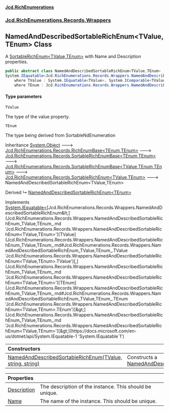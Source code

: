 #### [Jcd.RichEnumerations](index.md 'index')
### [Jcd.RichEnumerations.Records.Wrappers](Jcd.RichEnumerations.Records.Wrappers.md 'Jcd.RichEnumerations.Records.Wrappers')

## NamedAndDescribedSortableRichEnum<TValue,TEnum> Class

A [SortableRichEnum&lt;TValue,TEnum&gt;](Jcd.RichEnumerations.Records.SortableRichEnum_TValue,TEnum_.md 'Jcd.RichEnumerations.Records.SortableRichEnum<TValue,TEnum>')  with Name and Description properties.

```csharp
public abstract class NamedAndDescribedSortableRichEnum<TValue,TEnum> : Jcd.RichEnumerations.Records.SortableRichEnum<TValue, TEnum>,
System.IEquatable<Jcd.RichEnumerations.Records.Wrappers.NamedAndDescribedSortableRichEnum<TValue, TEnum>>
    where TValue : System.IEquatable<TValue>, System.IComparable<TValue>
    where TEnum : Jcd.RichEnumerations.Records.Wrappers.NamedAndDescribedSortableRichEnum<TValue, TEnum>, System.IComparable<TEnum>, Jcd.RichEnumerations.ISortableRichEnumValueProvider<TValue>
```
#### Type parameters

<a name='Jcd.RichEnumerations.Records.Wrappers.NamedAndDescribedSortableRichEnum_TValue,TEnum_.TValue'></a>

`TValue`

The type of the value property.

<a name='Jcd.RichEnumerations.Records.Wrappers.NamedAndDescribedSortableRichEnum_TValue,TEnum_.TEnum'></a>

`TEnum`

The type being derived from SortableNdEnumeration

Inheritance [System.Object](https://docs.microsoft.com/en-us/dotnet/api/System.Object 'System.Object') &#129106; [Jcd.RichEnumerations.Records.RichEnumBase&lt;](Jcd.RichEnumerations.Records.RichEnumBase_TEnumeration,TEnumeratedItem_.md 'Jcd.RichEnumerations.Records.RichEnumBase<TEnumeration,TEnumeratedItem>')[TEnum](Jcd.RichEnumerations.Records.Wrappers.NamedAndDescribedSortableRichEnum_TValue,TEnum_.md#Jcd.RichEnumerations.Records.Wrappers.NamedAndDescribedSortableRichEnum_TValue,TEnum_.TEnum 'Jcd.RichEnumerations.Records.Wrappers.NamedAndDescribedSortableRichEnum<TValue,TEnum>.TEnum')[,](Jcd.RichEnumerations.Records.RichEnumBase_TEnumeration,TEnumeratedItem_.md 'Jcd.RichEnumerations.Records.RichEnumBase<TEnumeration,TEnumeratedItem>')[TEnum](Jcd.RichEnumerations.Records.Wrappers.NamedAndDescribedSortableRichEnum_TValue,TEnum_.md#Jcd.RichEnumerations.Records.Wrappers.NamedAndDescribedSortableRichEnum_TValue,TEnum_.TEnum 'Jcd.RichEnumerations.Records.Wrappers.NamedAndDescribedSortableRichEnum<TValue,TEnum>.TEnum')[&gt;](Jcd.RichEnumerations.Records.RichEnumBase_TEnumeration,TEnumeratedItem_.md 'Jcd.RichEnumerations.Records.RichEnumBase<TEnumeration,TEnumeratedItem>') &#129106; [Jcd.RichEnumerations.Records.SortableRichEnumBase&lt;](Jcd.RichEnumerations.Records.SortableRichEnumBase_TEnumeration,TEnumeratedItem_.md 'Jcd.RichEnumerations.Records.SortableRichEnumBase<TEnumeration,TEnumeratedItem>')[TEnum](Jcd.RichEnumerations.Records.Wrappers.NamedAndDescribedSortableRichEnum_TValue,TEnum_.md#Jcd.RichEnumerations.Records.Wrappers.NamedAndDescribedSortableRichEnum_TValue,TEnum_.TEnum 'Jcd.RichEnumerations.Records.Wrappers.NamedAndDescribedSortableRichEnum<TValue,TEnum>.TEnum')[,](Jcd.RichEnumerations.Records.SortableRichEnumBase_TEnumeration,TEnumeratedItem_.md 'Jcd.RichEnumerations.Records.SortableRichEnumBase<TEnumeration,TEnumeratedItem>')[TEnum](Jcd.RichEnumerations.Records.Wrappers.NamedAndDescribedSortableRichEnum_TValue,TEnum_.md#Jcd.RichEnumerations.Records.Wrappers.NamedAndDescribedSortableRichEnum_TValue,TEnum_.TEnum 'Jcd.RichEnumerations.Records.Wrappers.NamedAndDescribedSortableRichEnum<TValue,TEnum>.TEnum')[&gt;](Jcd.RichEnumerations.Records.SortableRichEnumBase_TEnumeration,TEnumeratedItem_.md 'Jcd.RichEnumerations.Records.SortableRichEnumBase<TEnumeration,TEnumeratedItem>') &#129106; [Jcd.RichEnumerations.Records.SortableRichEnumBase&lt;](Jcd.RichEnumerations.Records.SortableRichEnumBase_TValue,TEnumeration,TEnumeratedItem_.md 'Jcd.RichEnumerations.Records.SortableRichEnumBase<TValue,TEnumeration,TEnumeratedItem>')[TValue](Jcd.RichEnumerations.Records.Wrappers.NamedAndDescribedSortableRichEnum_TValue,TEnum_.md#Jcd.RichEnumerations.Records.Wrappers.NamedAndDescribedSortableRichEnum_TValue,TEnum_.TValue 'Jcd.RichEnumerations.Records.Wrappers.NamedAndDescribedSortableRichEnum<TValue,TEnum>.TValue')[,](Jcd.RichEnumerations.Records.SortableRichEnumBase_TValue,TEnumeration,TEnumeratedItem_.md 'Jcd.RichEnumerations.Records.SortableRichEnumBase<TValue,TEnumeration,TEnumeratedItem>')[TEnum](Jcd.RichEnumerations.Records.Wrappers.NamedAndDescribedSortableRichEnum_TValue,TEnum_.md#Jcd.RichEnumerations.Records.Wrappers.NamedAndDescribedSortableRichEnum_TValue,TEnum_.TEnum 'Jcd.RichEnumerations.Records.Wrappers.NamedAndDescribedSortableRichEnum<TValue,TEnum>.TEnum')[,](Jcd.RichEnumerations.Records.SortableRichEnumBase_TValue,TEnumeration,TEnumeratedItem_.md 'Jcd.RichEnumerations.Records.SortableRichEnumBase<TValue,TEnumeration,TEnumeratedItem>')[TEnum](Jcd.RichEnumerations.Records.Wrappers.NamedAndDescribedSortableRichEnum_TValue,TEnum_.md#Jcd.RichEnumerations.Records.Wrappers.NamedAndDescribedSortableRichEnum_TValue,TEnum_.TEnum 'Jcd.RichEnumerations.Records.Wrappers.NamedAndDescribedSortableRichEnum<TValue,TEnum>.TEnum')[&gt;](Jcd.RichEnumerations.Records.SortableRichEnumBase_TValue,TEnumeration,TEnumeratedItem_.md 'Jcd.RichEnumerations.Records.SortableRichEnumBase<TValue,TEnumeration,TEnumeratedItem>') &#129106; [Jcd.RichEnumerations.Records.SortableRichEnum&lt;](Jcd.RichEnumerations.Records.SortableRichEnum_TValue,TEnum_.md 'Jcd.RichEnumerations.Records.SortableRichEnum<TValue,TEnum>')[TValue](Jcd.RichEnumerations.Records.Wrappers.NamedAndDescribedSortableRichEnum_TValue,TEnum_.md#Jcd.RichEnumerations.Records.Wrappers.NamedAndDescribedSortableRichEnum_TValue,TEnum_.TValue 'Jcd.RichEnumerations.Records.Wrappers.NamedAndDescribedSortableRichEnum<TValue,TEnum>.TValue')[,](Jcd.RichEnumerations.Records.SortableRichEnum_TValue,TEnum_.md 'Jcd.RichEnumerations.Records.SortableRichEnum<TValue,TEnum>')[TEnum](Jcd.RichEnumerations.Records.Wrappers.NamedAndDescribedSortableRichEnum_TValue,TEnum_.md#Jcd.RichEnumerations.Records.Wrappers.NamedAndDescribedSortableRichEnum_TValue,TEnum_.TEnum 'Jcd.RichEnumerations.Records.Wrappers.NamedAndDescribedSortableRichEnum<TValue,TEnum>.TEnum')[&gt;](Jcd.RichEnumerations.Records.SortableRichEnum_TValue,TEnum_.md 'Jcd.RichEnumerations.Records.SortableRichEnum<TValue,TEnum>') &#129106; NamedAndDescribedSortableRichEnum<TValue,TEnum>

Derived
&#8627; [NamedAndDescribedSortableRichEnum&lt;TEnum&gt;](Jcd.RichEnumerations.Records.Wrappers.NamedAndDescribedSortableRichEnum_TEnum_.md 'Jcd.RichEnumerations.Records.Wrappers.NamedAndDescribedSortableRichEnum<TEnum>')

Implements [System.IEquatable&lt;](https://docs.microsoft.com/en-us/dotnet/api/System.IEquatable-1 'System.IEquatable`1')[Jcd.RichEnumerations.Records.Wrappers.NamedAndDescribedSortableRichEnum&lt;](Jcd.RichEnumerations.Records.Wrappers.NamedAndDescribedSortableRichEnum_TValue,TEnum_.md 'Jcd.RichEnumerations.Records.Wrappers.NamedAndDescribedSortableRichEnum<TValue,TEnum>')[TValue](Jcd.RichEnumerations.Records.Wrappers.NamedAndDescribedSortableRichEnum_TValue,TEnum_.md#Jcd.RichEnumerations.Records.Wrappers.NamedAndDescribedSortableRichEnum_TValue,TEnum_.TValue 'Jcd.RichEnumerations.Records.Wrappers.NamedAndDescribedSortableRichEnum<TValue,TEnum>.TValue')[,](Jcd.RichEnumerations.Records.Wrappers.NamedAndDescribedSortableRichEnum_TValue,TEnum_.md 'Jcd.RichEnumerations.Records.Wrappers.NamedAndDescribedSortableRichEnum<TValue,TEnum>')[TEnum](Jcd.RichEnumerations.Records.Wrappers.NamedAndDescribedSortableRichEnum_TValue,TEnum_.md#Jcd.RichEnumerations.Records.Wrappers.NamedAndDescribedSortableRichEnum_TValue,TEnum_.TEnum 'Jcd.RichEnumerations.Records.Wrappers.NamedAndDescribedSortableRichEnum<TValue,TEnum>.TEnum')[&gt;](Jcd.RichEnumerations.Records.Wrappers.NamedAndDescribedSortableRichEnum_TValue,TEnum_.md 'Jcd.RichEnumerations.Records.Wrappers.NamedAndDescribedSortableRichEnum<TValue,TEnum>')[&gt;](https://docs.microsoft.com/en-us/dotnet/api/System.IEquatable-1 'System.IEquatable`1')

| Constructors | |
| :--- | :--- |
| [NamedAndDescribedSortableRichEnum(TValue, string, string)](Jcd.RichEnumerations.Records.Wrappers.NamedAndDescribedSortableRichEnum_TValue,TEnum_.NamedAndDescribedSortableRichEnum(TValue,string,string).md 'Jcd.RichEnumerations.Records.Wrappers.NamedAndDescribedSortableRichEnum<TValue,TEnum>.NamedAndDescribedSortableRichEnum(TValue, string, string)') | Constructs a [NamedAndDescribedSortableRichEnum&lt;TValue,TEnum&gt;](Jcd.RichEnumerations.Records.Wrappers.NamedAndDescribedSortableRichEnum_TValue,TEnum_.md 'Jcd.RichEnumerations.Records.Wrappers.NamedAndDescribedSortableRichEnum<TValue,TEnum>') |

| Properties | |
| :--- | :--- |
| [Description](Jcd.RichEnumerations.Records.Wrappers.NamedAndDescribedSortableRichEnum_TValue,TEnum_.Description.md 'Jcd.RichEnumerations.Records.Wrappers.NamedAndDescribedSortableRichEnum<TValue,TEnum>.Description') | The description of the instance. This should be unique. |
| [Name](Jcd.RichEnumerations.Records.Wrappers.NamedAndDescribedSortableRichEnum_TValue,TEnum_.Name.md 'Jcd.RichEnumerations.Records.Wrappers.NamedAndDescribedSortableRichEnum<TValue,TEnum>.Name') | The name of the instance. This should be unique. |
